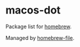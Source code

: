 # macos-dot

Package list for [homebrew](http://brew.sh/).

Managed by [homebrew-file](https://github.com/rcmdnk/homebrew-file).